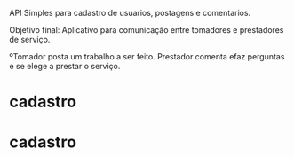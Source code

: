 API Simples para cadastro de usuarios, postagens e comentarios.

Objetivo final: Aplicativo para comunicação entre tomadores e prestadores de serviço.

ºTomador posta um trabalho a ser feito. Prestador comenta efaz perguntas e se elege a prestar o serviço.
 # cadastro
# cadastro
